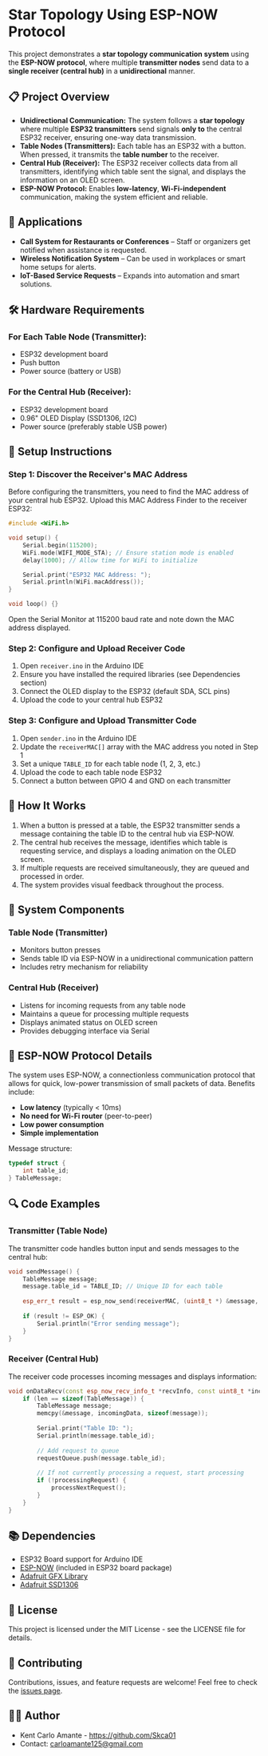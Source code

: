 # Star Topology Using ESP-NOW Protocol

This project demonstrates a **star topology communication system** using the **ESP-NOW protocol**, where multiple **transmitter nodes** send data to a **single receiver (central hub)** in a **unidirectional** manner.

## 📋 Project Overview

* **Unidirectional Communication:** The system follows a **star topology** where multiple **ESP32 transmitters** send signals **only to** the central ESP32 receiver, ensuring one-way data transmission.
* **Table Nodes (Transmitters):** Each table has an ESP32 with a button. When pressed, it transmits the **table number** to the receiver.
* **Central Hub (Receiver):** The ESP32 receiver collects data from all transmitters, identifying which table sent the signal, and displays the information on an OLED screen.
* **ESP-NOW Protocol:** Enables **low-latency**, **Wi-Fi-independent** communication, making the system efficient and reliable.


## 🚀 Applications

* **Call System for Restaurants or Conferences** – Staff or organizers get notified when assistance is requested.
* **Wireless Notification System** – Can be used in workplaces or smart home setups for alerts.
* **IoT-Based Service Requests** – Expands into automation and smart solutions.

## 🛠️ Hardware Requirements

### For Each Table Node (Transmitter):
- ESP32 development board
- Push button
- Power source (battery or USB)

### For the Central Hub (Receiver):
- ESP32 development board
- 0.96" OLED Display (SSD1306, I2C)
- Power source (preferably stable USB power)

## 🔧 Setup Instructions

### Step 1: Discover the Receiver's MAC Address

Before configuring the transmitters, you need to find the MAC address of your central hub ESP32. Upload this MAC Address Finder to the receiver ESP32:

```cpp
#include <WiFi.h>

void setup() {
    Serial.begin(115200);
    WiFi.mode(WIFI_MODE_STA); // Ensure station mode is enabled
    delay(1000); // Allow time for WiFi to initialize

    Serial.print("ESP32 MAC Address: ");
    Serial.println(WiFi.macAddress());
}

void loop() {}
```

Open the Serial Monitor at 115200 baud rate and note down the MAC address displayed.

### Step 2: Configure and Upload Receiver Code

1. Open `receiver.ino` in the Arduino IDE
2. Ensure you have installed the required libraries (see Dependencies section)
3. Connect the OLED display to the ESP32 (default SDA, SCL pins)
4. Upload the code to your central hub ESP32

### Step 3: Configure and Upload Transmitter Code

1. Open `sender.ino` in the Arduino IDE
2. Update the `receiverMAC[]` array with the MAC address you noted in Step 1
3. Set a unique `TABLE_ID` for each table node (1, 2, 3, etc.)
4. Upload the code to each table node ESP32
5. Connect a button between GPIO 4 and GND on each transmitter

## 📡 How It Works

1. When a button is pressed at a table, the ESP32 transmitter sends a message containing the table ID to the central hub via ESP-NOW.
2. The central hub receives the message, identifies which table is requesting service, and displays a loading animation on the OLED screen.
3. If multiple requests are received simultaneously, they are queued and processed in order.
4. The system provides visual feedback throughout the process.

## 🧩 System Components

### Table Node (Transmitter)
- Monitors button presses
- Sends table ID via ESP-NOW in a unidirectional communication pattern
- Includes retry mechanism for reliability

### Central Hub (Receiver)
- Listens for incoming requests from any table node
- Maintains a queue for processing multiple requests
- Displays animated status on OLED screen
- Provides debugging interface via Serial

## 🔄 ESP-NOW Protocol Details

The system uses ESP-NOW, a connectionless communication protocol that allows for quick, low-power transmission of small packets of data. Benefits include:

- **Low latency** (typically < 10ms)
- **No need for Wi-Fi router** (peer-to-peer)
- **Low power consumption**
- **Simple implementation**

Message structure:
```cpp
typedef struct {
    int table_id;
} TableMessage;
```

## 🔍 Code Examples

### Transmitter (Table Node)

The transmitter code handles button input and sends messages to the central hub:

```cpp
void sendMessage() {
    TableMessage message;
    message.table_id = TABLE_ID; // Unique ID for each table
    
    esp_err_t result = esp_now_send(receiverMAC, (uint8_t *) &message, sizeof(message));
    
    if (result != ESP_OK) {
        Serial.println("Error sending message");
    }
}
```

### Receiver (Central Hub)

The receiver code processes incoming messages and displays information:

```cpp
void onDataRecv(const esp_now_recv_info_t *recvInfo, const uint8_t *incomingData, int len) {
    if (len == sizeof(TableMessage)) {
        TableMessage message;
        memcpy(&message, incomingData, sizeof(message));
        
        Serial.print("Table ID: ");
        Serial.println(message.table_id);
        
        // Add request to queue
        requestQueue.push(message.table_id);
        
        // If not currently processing a request, start processing
        if (!processingRequest) {
            processNextRequest();
        }
    }
}
```


## 📚 Dependencies

- ESP32 Board support for Arduino IDE
- [ESP-NOW](https://github.com/espressif/arduino-esp32) (included in ESP32 board package)
- [Adafruit GFX Library](https://github.com/adafruit/Adafruit-GFX-Library)
- [Adafruit SSD1306](https://github.com/adafruit/Adafruit_SSD1306)


## 📄 License

This project is licensed under the MIT License - see the LICENSE file for details.

## 🤝 Contributing

Contributions, issues, and feature requests are welcome! Feel free to check the [issues page](link-to-issues).

## 👨‍💻 Author

- Kent Carlo Amante - https://github.com/Skca01
- Contact: carloamante125@gmail.com
